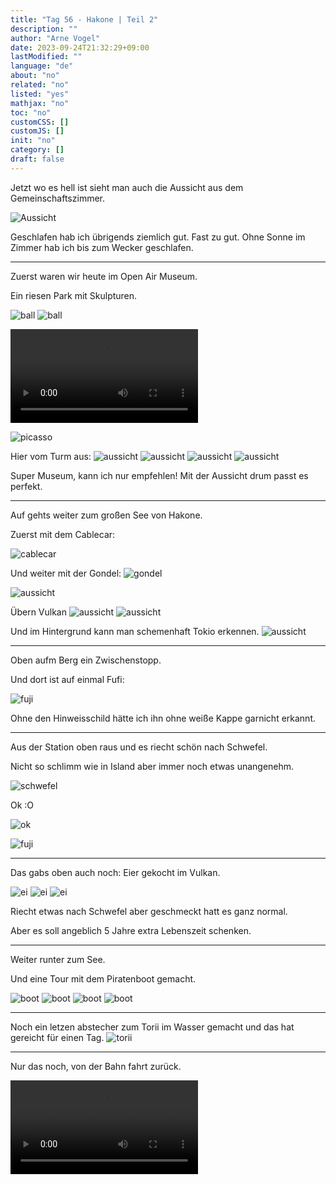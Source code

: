 ```yaml
---
title: "Tag 56 - Hakone | Teil 2"
description: ""
author: "Arne Vogel"
date: 2023-09-24T21:32:29+09:00
lastModified: ""
language: "de"
about: "no"
related: "no"
listed: "yes"
mathjax: "no"
toc: "no"
customCSS: []
customJS: []
init: "no"
category: []
draft: false
---
```


Jetzt wo es hell ist sieht man auch die Aussicht aus dem Gemeinschaftszimmer.

![Aussicht](aussicht.jpg)

Geschlafen hab ich übrigends ziemlich gut.
Fast zu gut.
Ohne Sonne im Zimmer hab ich bis zum Wecker geschlafen.

---

Zuerst waren wir heute im Open Air Museum.

Ein riesen Park mit Skulpturen.

![ball](ball.jpg)
![ball](wasser.jpg)

<video controls src="licht.mp4"></video>

![picasso](picasso.jpg)

Hier vom Turm aus:
![aussicht](aussicht4.jpg)
![aussicht](aussicht5.jpg)
![aussicht](aussicht2.jpg)
![aussicht](aussicht3.jpg)

Super Museum, kann ich nur empfehlen!
Mit der Aussicht drum passt es perfekt.

---

Auf gehts weiter zum großen See von Hakone.

Zuerst mit dem Cablecar:

![cablecar](cablecar.jpg)

Und weiter mit der Gondel: 
![gondel](gondel.jpg)


![aussicht](aussicht10.jpg)

Übern Vulkan
![aussicht](aussicht11.jpg)
![aussicht](aussicht13.jpg)

Und im Hintergrund kann man schemenhaft Tokio erkennen.
![aussicht](aussicht12.jpg)

---

Oben aufm Berg ein Zwischenstopp.

Und dort ist auf einmal Fufi:

![fuji](fuji.jpg)

Ohne den Hinweisschild hätte ich ihn ohne weiße Kappe garnicht erkannt.

---

Aus der Station oben raus und es riecht schön nach Schwefel.

Nicht so schlimm wie in Island aber immer noch etwas unangenehm.

![schwefel](schwefel.jpg)

Ok :O

![ok](ok.jpg)

![fuji](fuji2.jpg)

---

Das gabs oben auch noch: Eier gekocht im Vulkan.

![ei](ei.jpg)
![ei](ei3.jpg)
![ei](ei2.jpg)

Riecht etwas nach Schwefel aber geschmeckt hatt es ganz normal.

Aber es soll angeblich 5 Jahre extra Lebenszeit schenken.

---

Weiter runter zum See.

Und eine Tour mit dem Piratenboot gemacht.

![boot](piratenboot.jpg)
![boot](piratenboot2.jpg)
![boot](piratenboot3.jpg)
![boot](piratenboot4.jpg)

---

Noch ein letzen abstecher zum Torii im Wasser gemacht und das hat gereicht für einen Tag.
![torii](torii.jpg)

---

Nur das noch, von der Bahn fahrt zurück.

<video controls src="bahn.mp4"></video>
